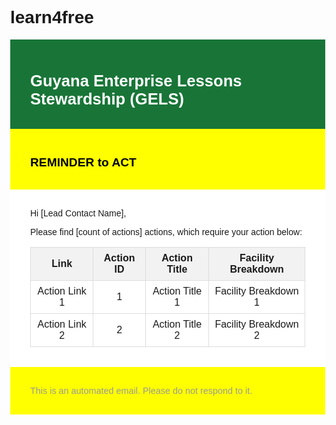 # learn4free
<!DOCTYPE html>
<html lang="en">
<head>
  <meta charset="UTF-8">
  <title>Guyana Enterprise Lessons Stewardship</title>
  <style>
    body { font-family: Calibri, sans-serif; margin: 0; }
    .header { background-color: #187537; color: white; padding: 1rem 2rem; }
    .header h1 { font-size: 1.6rem; font-family: "EMprint", sans-serif; }
    .reminder { background-color: yellow; color: black; padding: 1rem 2rem; }
    .reminder h2 { font-size: 1.2rem; font-family: "EMprint", sans-serif; }
    .content { background-color: white; padding: 1rem 2rem; }
    .content p { margin-bottom: 1rem; }
    .table { border-collapse: collapse; width: 100%; }
    .table th, .table td { border: 1px solid #ddd; padding: 0.5rem; text-align: center; }
    .table th { background-color: #f2f2f2; }
    .footer { background-color: yellow; color: #999; padding: 1rem 2rem; font-size: 0.9rem; }
  </style>
</head>
<body>
  <div style="background-color: #187537; color: white; padding: 1rem 2rem;">
    <h1 style="font-size: 1.6rem; font-family: 'EMprint', sans-serif;">Guyana Enterprise Lessons Stewardship (GELS)</h1>
  </div>
  <div style="background-color: yellow; color: black; padding: 1rem 2rem;">
    <h2 style="font-size: 1.2rem; font-family: 'EMprint', sans-serif;">REMINDER to ACT</h2>
  </div>
  <div style="background-color: white; padding: 1rem 2rem;">
    <p>Hi [Lead Contact Name],</p>
    <p>Please find [count of actions] actions, which require your action below:</p>
    <table style="border-collapse: collapse; width: 100%;">
      <thead>
        <tr>
          <th style="border: 1px solid #ddd; padding: 0.5rem; text-align: center; background-color: #f2f2f2;">Link</th>
          <th style="border: 1px solid #ddd; padding: 0.5rem; text-align: center; background-color: #f2f2f2;">Action ID</th>
          <th style="border: 1px solid #ddd; padding: 0.5rem; text-align: center; background-color: #f2f2f2;">Action Title</th>
          <th style="border: 1px solid #ddd; padding: 0.5rem; text-align: center; background-color: #f2f2f2;">Facility Breakdown</th>
        </tr>
      </thead>
      <tbody>
        <tr>
          <td style="border: 1px solid #ddd; padding: 0.5rem; text-align: center;"><a href="#" style="color: inherit; text-decoration: none;">Action Link 1</a></td>
          <td style="border: 1px solid #ddd; padding: 0.5rem; text-align: center;">1</td>
          <td style="border: 1px solid #ddd; padding: 0.5rem; text-align: center;">Action Title 1</td>
          <td style="border: 1px solid #ddd; padding: 0.5rem; text-align: center;">Facility Breakdown 1</td>
        </tr>
        <tr>
          <td style="border: 1px solid #ddd; padding: 0.5rem; text-align: center;"><a href="#" style="color: inherit; text-decoration: none;">Action Link 2</a></td>
          <td style="border: 1px solid #ddd; padding: 0.5rem; text-align: center;">2</td>
          <td style="border: 1px solid #ddd; padding: 0.5rem; text-align: center;">Action Title 2</td>
          <td style="border: 1px solid #ddd; padding: 0.5rem; text-align: center;">Facility Breakdown 2</td>
        </tr>
        <!--For more records -->
      </tbody>
    </table>
  </div>
  <div style="background-color: yellow; color: #999; padding: 1rem 2rem; font-size: 0.9rem;">
    <p>This is an automated email. Please do not respond to it.</p>
  </div>
</body>
</html>
